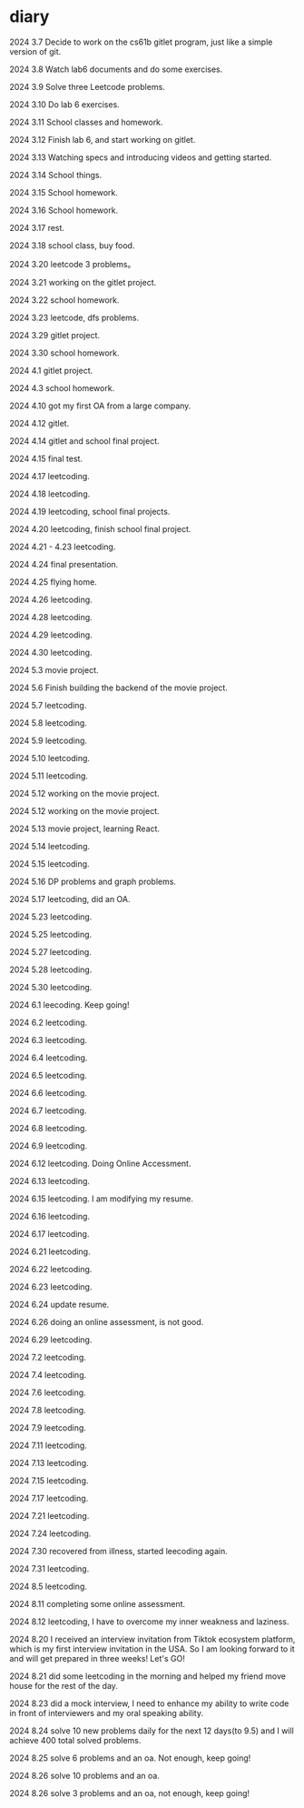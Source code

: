 # diary

2024 3.7 Decide to work on the cs61b gitlet program, just like a simple version of git.

2024 3.8 Watch lab6 documents and do some exercises.

2024 3.9 Solve three Leetcode problems.

2024 3.10 Do lab 6 exercises.

2024 3.11 School classes and homework.

2024 3.12 Finish lab 6, and start working on gitlet.

2024 3.13 Watching specs and introducing videos and getting started.

2024 3.14 School things.

2024 3.15 School homework.

2024 3.16 School homework.

2024 3.17 rest.

2024 3.18 school class, buy food.

2024 3.20 leetcode 3 problems。

2024 3.21 working on the gitlet project.

2024 3.22 school homework.

2024 3.23 leetcode, dfs problems.

2024 3.29 gitlet project.

2024 3.30 school homework.

2024 4.1 gitlet project.

2024 4.3 school homework.

2024 4.10 got my first OA from a large company.

2024 4.12 gitlet.

2024 4.14 gitlet and school final project.

2024 4.15 final test.

2024 4.17 leetcoding.

2024 4.18 leetcoding.

2024 4.19 leetcoding, school final projects.

2024 4.20 leetcoding, finish school final project.

2024 4.21 - 4.23 leetcoding.

2024 4.24 final presentation.

2024 4.25 flying home.

2024 4.26 leetcoding.

2024 4.28 leetcoding.

2024 4.29 leetcoding.

2024 4.30 leetcoding.

2024 5.3 movie project.

2024 5.6 Finish building the backend of the movie project.

2024 5.7 leetcoding.

2024 5.8 leetcoding.

2024 5.9 leetcoding.

2024 5.10 leetcoding.

2024 5.11 leetcoding.

2024 5.12 working on the movie project.

2024 5.12 working on the movie project.

2024 5.13 movie project, learning React.

2024 5.14 leetcoding.

2024 5.15 leetcoding.

2024 5.16 DP problems and graph problems.

2024 5.17 leetcoding, did an OA.

2024 5.23 leetcoding.

2024 5.25 leetcoding.

2024 5.27 leetcoding.

2024 5.28 leetcoding.

2024 5.30 leetcoding.

2024 6.1 leecoding. Keep going!

2024 6.2 leetcoding.

2024 6.3 leetcoding.

2024 6.4 leetcoding.

2024 6.5 leetcoding.

2024 6.6 leetcoding.

2024 6.7 leetcoding.

2024 6.8 leetcoding.

2024 6.9 leetcoding.

2024 6.12 leetcoding. Doing Online Accessment.

2024 6.13 leetcoding.

2024 6.15 leetcoding. I am modifying my resume.

2024 6.16 leetcoding.

2024 6.17 leetcoding.

2024 6.21 leetcoding.

2024 6.22 leetcoding.

2024 6.23 leetcoding.

2024 6.24 update resume.

2024 6.26 doing an online assessment, is not good.

2024 6.29 leetcoding.

2024 7.2 leetcoding.

2024 7.4 leetcoding.

2024 7.6 leetcoding.

2024 7.8 leetcoding.

2024 7.9 leetcoding.

2024 7.11 leetcoding.

2024 7.13 leetcoding.

2024 7.15 leetcoding.

2024 7.17 leetcoding.

2024 7.21 leetcoding.

2024 7.24 leetcoding.

2024 7.30 recovered from illness, started leecoding again.

2024 7.31 leetcoding.

2024 8.5 leetcoding.

2024 8.11 completing some online assessment.

2024 8.12 leetcoding, I have to overcome my inner weakness and laziness.

2024 8.20 I received an interview invitation from Tiktok ecosystem platform, which is my first interview invitation in the USA. So I am looking forward to it and will get prepared in three weeks! Let's GO!

2024 8.21 did some leetcoding in the morning and helped my friend move house for the rest of the day.

2024 8.23 did a mock interview, I need to enhance my ability to write code in front of interviewers and my oral speaking ability.

2024 8.24 solve 10 new problems daily for the next 12 days(to 9.5) and I will achieve 400 total solved problems.

2024 8.25 solve 6 problems and an oa. Not enough, keep going!

2024 8.26 solve 10 problems and an oa.

2024 8.26 solve 3 problems and an oa, not enough, keep going!
